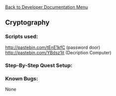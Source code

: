 [Back to Developer Documentation Menu](../developer.md)  

## Cryptography
### Scripts used:
http://pastebin.com/tEnE1kfC (password door)  
http://pastebin.com/YBdsz1jt  (Decription Computer)  

### Step-By-Step Quest Setup:

### Known Bugs:
None
